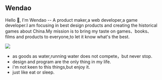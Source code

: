 ## Wendao

Hello 👋, I'm Wendao -- A product maker,a web developer,a game developer.I am focusing in best design products and creating the historical games about China.My mission is to bring my taste on games、books、films and products to everyone,to let it know what's the best.

<img 
src="https://github-readme-stats.vercel.app/api?username=matrixage&show_icons=true&icon_color=0366d6&text_color=24292e&bg_color=ffffff&hide_title=true" 
/>

- as goods as water,running water does not compete，but never stop.
- design and program are the only thing in my life.
- i'm not keen to this things,but enjoy it.
- just like eat or sleep.

